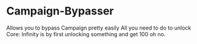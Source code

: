 # Campaign-Bypasser
 Allows you to bypass Campaign pretty easily
 All you need to do to unlock Core: Infinity is by first unlocking something and get 100 oh no.
 
